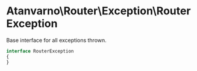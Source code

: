 # Atanvarno\Router\Exception\RouterException
Base interface for all exceptions thrown.
```php
interface RouterException
{
}
```

